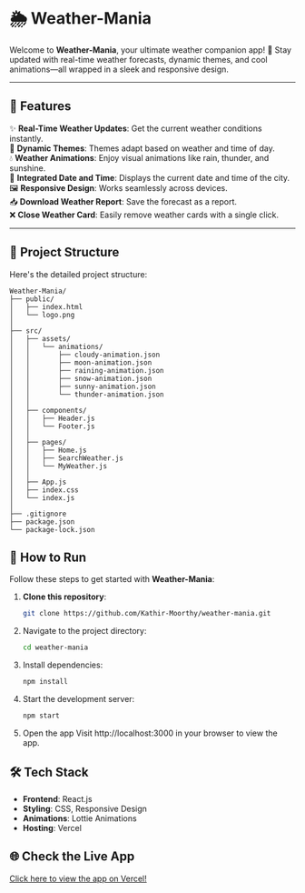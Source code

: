 # 🌦️ Weather-Mania

Welcome to **Weather-Mania**, your ultimate weather companion app! 🚀 Stay updated with real-time weather forecasts, dynamic themes, and cool animations—all wrapped in a sleek and responsive design.

---

## 🌟 Features  
✨ **Real-Time Weather Updates**: Get the current weather conditions instantly.  
🎨 **Dynamic Themes**: Themes adapt based on weather and time of day.  
💧 **Weather Animations**: Enjoy visual animations like rain, thunder, and sunshine.  
📅 **Integrated Date and Time**: Displays the current date and time of the city.  
🖼️ **Responsive Design**: Works seamlessly across devices.  
📥 **Download Weather Report**: Save the forecast as a report.  
❌ **Close Weather Card**: Easily remove weather cards with a single click.  

---

## 📂 Project Structure  
Here's the detailed project structure:  

```plaintext
Weather-Mania/
├── public/
│   ├── index.html
│   └── logo.png
│
├── src/
│   ├── assets/
│   │   └── animations/
│   │       ├── cloudy-animation.json
│   │       ├── moon-animation.json
│   │       ├── raining-animation.json
│   │       ├── snow-animation.json
│   │       ├── sunny-animation.json
│   │       └── thunder-animation.json
│   │
│   ├── components/
│   │   ├── Header.js
│   │   └── Footer.js
│   │
│   ├── pages/
│   │   ├── Home.js
│   │   ├── SearchWeather.js
│   │   └── MyWeather.js
│   │
│   ├── App.js
│   ├── index.css
│   └── index.js
│
├── .gitignore
├── package.json
└── package-lock.json
```
## 🚀 How to Run  
Follow these steps to get started with **Weather-Mania**:  

1. **Clone this repository**:  
   ```bash
   git clone https://github.com/Kathir-Moorthy/weather-mania.git
2. Navigate to the project directory:
   ```bash
   cd weather-mania
3. Install dependencies:
   ```bash
   npm install
4. Start the development server:
   ```bash
   npm start
5. Open the app
   Visit http://localhost:3000 in your browser to view the app.

## 🛠️ Tech Stack  
- **Frontend**: React.js  
- **Styling**: CSS, Responsive Design  
- **Animations**: Lottie Animations  
- **Hosting**: Vercel  

## 🌐 Check the Live App  
[Click here to view the app on Vercel!](https://weather-mania.vercel.app/)
